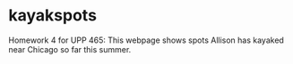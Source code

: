 # kayakspots
Homework 4 for UPP 465: This webpage shows spots Allison has kayaked near Chicago so far this summer.
